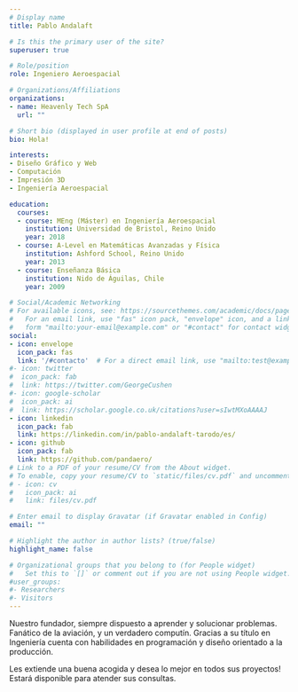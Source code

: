 ```yaml
---
# Display name
title: Pablo Andalaft

# Is this the primary user of the site?
superuser: true

# Role/position
role: Ingeniero Aeroespacial

# Organizations/Affiliations
organizations:
- name: Heavenly Tech SpA
  url: ""

# Short bio (displayed in user profile at end of posts)
bio: Hola!

interests:
- Diseño Gráfico y Web
- Computación
- Impresión 3D
- Ingeniería Aeroespacial

education:
  courses:
  - course: MEng (Máster) en Ingeniería Aeroespacial
    institution: Universidad de Bristol, Reino Unido
    year: 2018
  - course: A-Level en Matemáticas Avanzadas y Física
    institution: Ashford School, Reino Unido
    year: 2013
  - course: Enseñanza Básica
    institution: Nido de Águilas, Chile
    year: 2009

# Social/Academic Networking
# For available icons, see: https://sourcethemes.com/academic/docs/page-builder/#icons
#   For an email link, use "fas" icon pack, "envelope" icon, and a link in the
#   form "mailto:your-email@example.com" or "#contact" for contact widget.
social:
- icon: envelope
  icon_pack: fas
  link: '/#contacto'  # For a direct email link, use "mailto:test@example.org".
#- icon: twitter
#  icon_pack: fab
#  link: https://twitter.com/GeorgeCushen
#- icon: google-scholar
#  icon_pack: ai
#  link: https://scholar.google.co.uk/citations?user=sIwtMXoAAAAJ
- icon: linkedin
  icon_pack: fab
  link: https://linkedin.com/in/pablo-andalaft-tarodo/es/
- icon: github
  icon_pack: fab
  link: https://github.com/pandaero/
# Link to a PDF of your resume/CV from the About widget.
# To enable, copy your resume/CV to `static/files/cv.pdf` and uncomment the lines below.
# - icon: cv
#   icon_pack: ai
#   link: files/cv.pdf

# Enter email to display Gravatar (if Gravatar enabled in Config)
email: ""

# Highlight the author in author lists? (true/false)
highlight_name: false

# Organizational groups that you belong to (for People widget)
#   Set this to `[]` or comment out if you are not using People widget.
#user_groups:
#- Researchers
#- Visitors
---
```


Nuestro fundador, siempre dispuesto a aprender y solucionar problemas. Fanático de la aviación, y un verdadero computín. Gracias a su título en Ingeniería cuenta con habilidades en programación y diseño orientado a la producción.

Les extiende una buena acogida y desea lo mejor en todos sus proyectos! Estará disponible para atender sus consultas.
